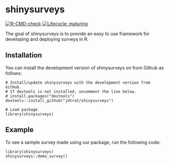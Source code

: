 # shinysurveys

<!-- badges: start -->

[![R-CMD-check](https://github.com/jdtrat/shinysurveys/workflows/R-CMD-check/badge.svg)](https://github.com/jdtrat/shinysurveys/actions) [![Lifecycle: maturing](https://img.shields.io/badge/lifecycle-maturing-blue.svg)](https://www.tidyverse.org/lifecycle/#maturing)

<!-- badges: end -->

The goal of shinysurveys is to provide an easy to use framework for developing and deploying surveys in R.

## Installation

You can install the development version of shinysurveys on from Github as follows:

``` {.r}
# Install/update shinysurveys with the development version from GitHub. 
# If devtools is not installed, uncomment the line below.
# install.packages("devtools")
devtools::install_github("jdtrat/shinysurveys")

# Load package
library(shinysurveys)
```

## Example

To see a sample survey made using our package, run the following code:

``` {.r}
library(shinysurveys)
shinysurveys::demo_survey()
```
